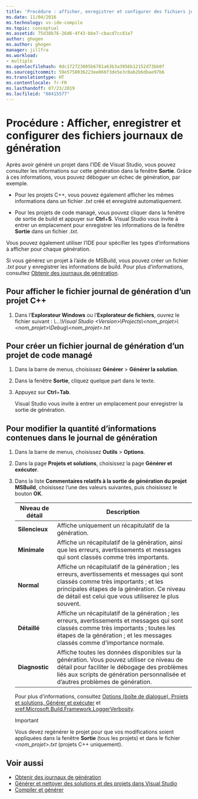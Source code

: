 ```yaml
---
title: 'Procédure : afficher, enregistrer et configurer des fichiers journaux de génération | Microsoft Docs'
ms.date: 11/04/2016
ms.technology: vs-ide-compile
ms.topic: conceptual
ms.assetid: 75d38b76-26d6-4f43-bbe7-cbacd7cc81e7
author: ghogen
ms.author: ghogen
manager: jillfra
ms.workload:
- multiple
ms.openlocfilehash: 0dc172723005b6781a63b3a3956b12152d73bb0f
ms.sourcegitcommit: 59e5758036223ee866f3de5e3c0ab2b6dbae97b6
ms.translationtype: HT
ms.contentlocale: fr-FR
ms.lasthandoff: 07/23/2019
ms.locfileid: "68415577"
---
```

# <a name="how-to-view-save-and-configure-build-log-files"></a>Procédure : Afficher, enregistrer et configurer des fichiers journaux de génération

Après avoir généré un projet dans l’IDE de Visual Studio, vous pouvez consulter les informations sur cette génération dans la fenêtre **Sortie**. Grâce à ces informations, vous pouvez déboguer un échec de génération, par exemple. 

- Pour les projets C++, vous pouvez également afficher les mêmes informations dans un fichier *.txt* créé et enregistré automatiquement. 

- Pour les projets de code managé, vous pouvez cliquer dans la fenêtre de sortie de build et appuyer sur **Ctrl**+**S**. Visual Studio vous invite à entrer un emplacement pour enregistrer les informations de la fenêtre **Sortie** dans un fichier *.txt*. 

Vous pouvez également utiliser l’IDE pour spécifier les types d’informations à afficher pour chaque génération.

Si vous générez un projet à l’aide de MSBuild, vous pouvez créer un fichier *.txt* pour y enregistrer les informations de build. Pour plus d’informations, consultez [Obtenir des journaux de génération](../msbuild/obtaining-build-logs-with-msbuild.md).

## <a name="to-view-the-build-log-file-for-a-c-project"></a>Pour afficher le fichier journal de génération d’un projet C++

1. Dans l’**Explorateur Windows** ou l’**Explorateur de fichiers**, ouvrez le fichier suivant : *\\...\Visual Studio \<Version\>\Projects\\<nom_projet\>\\<nom_projet\>\Debug\\<nom_projet\>.txt*

## <a name="to-create-a-build-log-file-for-a-managed-code-project"></a>Pour créer un fichier journal de génération d’un projet de code managé

1. Dans la barre de menus, choisissez **Générer**  >  **Générer la solution**.

2. Dans la fenêtre **Sortie**, cliquez quelque part dans le texte.

3. Appuyez sur **Ctrl**+**Tab**.

   Visual Studio vous invite à entrer un emplacement pour enregistrer la sortie de génération.

## <a name="to-change-the-amount-of-information-included-in-the-build-log"></a>Pour modifier la quantité d’informations contenues dans le journal de génération

1. Dans la barre de menus, choisissez **Outils** > **Options**.

2. Dans la page **Projets et solutions**, choisissez la page **Générer et exécuter**.

3. Dans la liste **Commentaires relatifs à la sortie de génération du projet MSBuild**, choisissez l’une des valeurs suivantes, puis choisissez le bouton **OK**.

    |Niveau de détail|Description|
    | - |-----------------|
    |**Silencieux**|Affiche uniquement un récapitulatif de la génération.|
    |**Minimale**|Affiche un récapitulatif de la génération, ainsi que les erreurs, avertissements et messages qui sont classés comme très importants.|
    |**Normal**|Affiche un récapitulatif de la génération ; les erreurs, avertissements et messages qui sont classés comme très importants ; et les principales étapes de la génération. Ce niveau de détail est celui que vous utiliserez le plus souvent.|
    |**Détaillé**|Affiche un récapitulatif de la génération ; les erreurs, avertissements et messages qui sont classés comme très importants ; toutes les étapes de la génération ; et les messages classés comme d’importance normale.|
    |**Diagnostic**|Affiche toutes les données disponibles sur la génération. Vous pouvez utiliser ce niveau de détail pour faciliter le débogage des problèmes liés aux scripts de génération personnalisée et d’autres problèmes de génération.|

     Pour plus d’informations, consultez [Options (boîte de dialogue), Projets et solutions, Générer et exécuter](../ide/reference/options-dialog-box-projects-and-solutions-build-and-run.md) et <xref:Microsoft.Build.Framework.LoggerVerbosity>.

    > [!IMPORTANT]
    > Vous devez regénérer le projet pour que vos modifications soient appliquées dans la fenêtre **Sortie** (tous les projets) et dans le fichier *\<nom_projet>.txt* (projets C++ uniquement).

## <a name="see-also"></a>Voir aussi

- [Obtenir des journaux de génération](../msbuild/obtaining-build-logs-with-msbuild.md)
- [Générer et nettoyer des solutions et des projets dans Visual Studio](../ide/building-and-cleaning-projects-and-solutions-in-visual-studio.md)
- [Compiler et générer](../ide/compiling-and-building-in-visual-studio.md)

